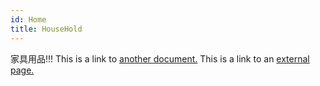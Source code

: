 ```yaml
---
id: Home
title: HouseHold
---
```

家具用品!!!
This is a link to [another document.](doc3.md) This is a link to an [external page.](http://www.example.com)

